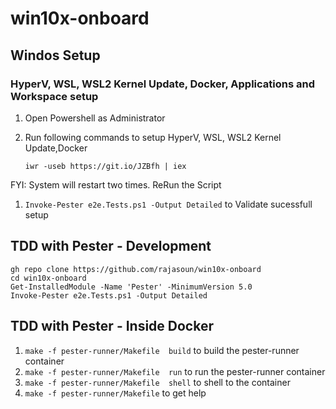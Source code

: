 # win10x-onboard

## Windos Setup 

### HyperV, WSL, WSL2 Kernel Update, Docker, Applications and Workspace setup

1. Open Powershell as Administrator 
1. Run following commands to setup HyperV, WSL, WSL2 Kernel Update,Docker

    ```
    iwr -useb https://git.io/JZBfh | iex 
    ```
FYI: System will restart two times. ReRun the Script 
1. `Invoke-Pester e2e.Tests.ps1 -Output Detailed` to Validate sucessfull setup
## TDD with Pester - Development

```
gh repo clone https://github.com/rajasoun/win10x-onboard
cd win10x-onboard
Get-InstalledModule -Name 'Pester' -MinimumVersion 5.0
Invoke-Pester e2e.Tests.ps1 -Output Detailed
```


## TDD with Pester - Inside Docker 

1. `make -f pester-runner/Makefile  build` to build the pester-runner container
1. `make -f pester-runner/Makefile  run` to run the pester-runner container
1. `make -f pester-runner/Makefile  shell` to shell to the container
1. `make -f pester-runner/Makefile` to get help
